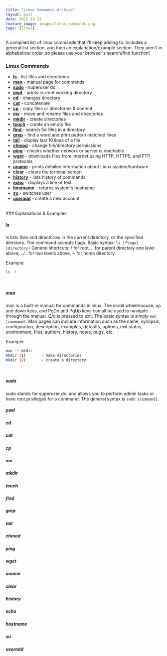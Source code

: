 ```yaml
---
title: "Linux Commands Archive"
layout: post
date: 2022-10-31
feature_image: images/linux_commands.png
tags: [linux]
---
```


A compiled list of linux commands that I'll keep adding to. Includes a general list section, and then an explanation/example section. They aren't in alphabetical order, so please use your browser's search/find function!

<!--more-->

### Linux Commands
- [**ls**](#ls) - list files and directories
- [**man**](#man) - manual page for commands
- [**sudo**](#sudo) - superuser do
- [**pwd**](#pwd) - prints current working directory
- [**cd**](#cd) - changes directory
- [**cat**](#cat) - concatenate
- [**cp**](#cp) - copy files or directories & content
- [**mv**](#mv) - move and rename files and directories
- [**mkdir**](#mkdir) - create directories 
- [**touch**](#touch) - create an empty file 
- [**find**](#find) - search for files in a directory
- [**grep**](#grep) - find a word and print pattern matched lines
- [**tail**](#tail) - display last 10 lines of a file 
- [**chmod**](#chmod) - change file/directory permissions 
- [**ping**](#ping) - checks whether network or server is reachable
- [**wget**](#wget) - downloads files from internet using HTTP, HTTPS, and FTP protocols
- [**uname**](#uname) - prints detailed information about Linux system/hardware
- [**clear**](#clear) - clears the terminal screen
- [**history**](#history) - lists history of commands
- [**echo**](#echo) - displays a line of text
- [**hostname**](#hostname) - returns system's hostname 
- [**su**](#su) - switches user
- [**useradd**](#useradd) - create a new account



<br />
### Explanations & Examples

##### ls
ls lists files and directories in the current directory, or the specified directory. The command accepts flags. 
Basic syntax: `ls [flags] [directory]`
General shortcuts: / for root, .. for parent directory one level above, ../.. for two levels above, ~ for home directory.

Example:
```sh
ls -l
```
<br />

##### man
man is a built-in manual for commands in linux. The scroll wheel/mouse, up and down keys, and PgDn and PgUp keys can all be used to navigate through the manual. Q/q is pressed to exit. The basic syntax is simply `man [command]`.
Man pages can include information such as the name, synopsis, configuration, description, examples, defaults, options, exit status, environment, files, authors, history, notes, bugs, etc. 

Example:
```sh
man -f mkdir
mkdir (1)       - make directories
mkdir (2)       - create a directory
```
<br />

##### sudo
sudo stands for superuser do, and allows you to perform admin tasks or have root privileges for a command. The general syntax is `sudo [command]`.
<br />

##### pwd
##### cd
##### cat
##### cp
##### mv
##### mkdir
##### touch
##### find
##### grep
##### tail
##### chmod
##### ping
##### wget
##### uname
##### clear
##### history
##### echo
##### hostname
##### su
##### useradd
